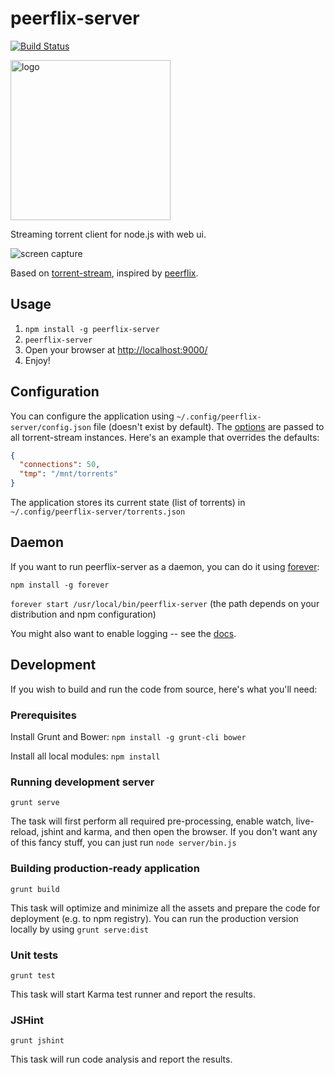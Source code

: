 peerflix-server
===============

[![Build Status](https://travis-ci.org/asapach/peerflix-server.svg?branch=master)](https://travis-ci.org/asapach/peerflix-server)

<img src="https://cdn.rawgit.com/asapach/peerflix-server/master/app/images/logo.svg" alt="logo" height="256">

Streaming torrent client for node.js with web ui.

![screen capture](https://cdn.rawgit.com/asapach/peerflix-server/master/capture.gif)

Based on [torrent-stream](https://github.com/mafintosh/torrent-stream), inspired by [peerflix](https://github.com/mafintosh/peerflix).

## Usage

1. `npm install -g peerflix-server`
1. `peerflix-server`
1. Open your browser at [http://localhost:9000/](http://localhost:9000/)
1. Enjoy!

## Configuration

You can configure the application using `~/.config/peerflix-server/config.json` file (doesn't exist by default). The [options](https://github.com/mafintosh/torrent-stream#full-api) are passed to all torrent-stream instances. Here's an example that overrides the defaults:

```json
{
  "connections": 50,
  "tmp": "/mnt/torrents"
}
```

The application stores its current state (list of torrents) in `~/.config/peerflix-server/torrents.json`

## Daemon

If you want to run peerflix-server as a daemon, you can do it using [forever](https://github.com/nodejitsu/forever):

`npm install -g forever`

`forever start /usr/local/bin/peerflix-server` (the path depends on your distribution and npm configuration)

You might also want to enable logging -- see the [docs](https://github.com/nodejitsu/forever#using-forever-from-the-command-line).

## Development

If you wish to build and run the code from source, here's what you'll need:

### Prerequisites

Install Grunt and Bower: `npm install -g grunt-cli bower`

Install all local modules: `npm install`

### Running development server

`grunt serve`

The task will first perform all required pre-processing, enable watch, live-reload, jshint and karma, and then open the browser.
If you don't want any of this fancy stuff, you can just run `node server/bin.js`

### Building production-ready application

`grunt build`

This task will optimize and minimize all the assets and prepare the code for deployment (e.g. to npm registry). You can run the production version locally by using `grunt serve:dist`

### Unit tests

`grunt test`

This task will start Karma test runner and report the results.

### JSHint

`grunt jshint`

This task will run code analysis and report the results.

